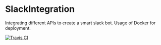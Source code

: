 # SlackIntegration
Integrating different APIs to create a smart slack bot. Usage of Docker for deployment.

[![Travis CI](https://travis-ci.org/ukiras123/SlackIntegration.svg?branch=master)](https://travis-ci.org/spotify/docker-maven-plugin/) 
